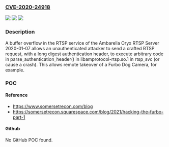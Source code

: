 ### [CVE-2020-24918](https://cve.mitre.org/cgi-bin/cvename.cgi?name=CVE-2020-24918)
![](https://img.shields.io/static/v1?label=Product&message=n%2Fa&color=blue)
![](https://img.shields.io/static/v1?label=Version&message=n%2Fa&color=blue)
![](https://img.shields.io/static/v1?label=Vulnerability&message=n%2Fa&color=brighgreen)

### Description

A buffer overflow in the RTSP service of the Ambarella Oryx RTSP Server 2020-01-07 allows an unauthenticated attacker to send a crafted RTSP request, with a long digest authentication header, to execute arbitrary code in parse_authentication_header() in libamprotocol-rtsp.so.1 in rtsp_svc (or cause a crash). This allows remote takeover of a Furbo Dog Camera, for example.

### POC

#### Reference
- https://www.somersetrecon.com/blog
- https://somersetrecon.squarespace.com/blog/2021/hacking-the-furbo-part-1

#### Github
No GitHub POC found.

